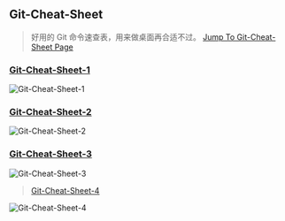 ## Git-Cheat-Sheet

> 好用的 Git 命令速查表，用来做桌面再合适不过。
> [Jump To Git-Cheat-Sheet Page](https://shfshanyue.github.io/cheat-sheets/git)

### [Git-Cheat-Sheet-1](https://sailor-1256168624.cos.ap-chengdu.myqcloud.com/blog/Git-Cheat-Sheet-1.jpg)

![Git-Cheat-Sheet-1](https://sailor-1256168624.cos.ap-chengdu.myqcloud.com/blog/Git-Cheat-Sheet-1.jpg)

### [Git-Cheat-Sheet-2](https://sailor-1256168624.cos.ap-chengdu.myqcloud.com/blog/Git-Cheat-Sheet-2.png)

![Git-Cheat-Sheet-2](https://sailor-1256168624.cos.ap-chengdu.myqcloud.com/blog/Git-Cheat-Sheet-2.png)

### [Git-Cheat-Sheet-3](https://sailor-1256168624.cos.ap-chengdu.myqcloud.com/blog/Git-Cheat-Sheet-3.jpg)

![Git-Cheat-Sheet-3](https://sailor-1256168624.cos.ap-chengdu.myqcloud.com/blog/Git-Cheat-Sheet-3.jpg)

> [Git-Cheat-Sheet-4](https://sailor-1256168624.cos.ap-chengdu.myqcloud.com/blog/Git-Cheat-Sheet-4.jpg)

![Git-Cheat-Sheet-4](https://sailor-1256168624.cos.ap-chengdu.myqcloud.com/blog/Git-Cheat-Sheet-4.jpg)
